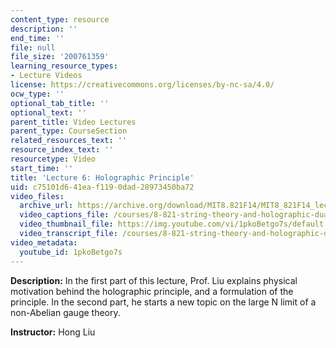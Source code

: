 ```yaml
---
content_type: resource
description: ''
end_time: ''
file: null
file_size: '200761359'
learning_resource_types:
- Lecture Videos
license: https://creativecommons.org/licenses/by-nc-sa/4.0/
ocw_type: ''
optional_tab_title: ''
optional_text: ''
parent_title: Video Lectures
parent_type: CourseSection
related_resources_text: ''
resource_index_text: ''
resourcetype: Video
start_time: ''
title: 'Lecture 6: Holographic Principle'
uid: c75101d6-41ea-f119-0dad-28973450ba72
video_files:
  archive_url: https://archive.org/download/MIT8.821F14/MIT8_821F14_lec06_300k.mp4
  video_captions_file: /courses/8-821-string-theory-and-holographic-duality-fall-2014/53301618e33d5f71a2c5390d558b837b_1pkoBetgo7s.vtt
  video_thumbnail_file: https://img.youtube.com/vi/1pkoBetgo7s/default.jpg
  video_transcript_file: /courses/8-821-string-theory-and-holographic-duality-fall-2014/0c759048837139844defc08b37a3198a_1pkoBetgo7s.pdf
video_metadata:
  youtube_id: 1pkoBetgo7s
---
```


**Description:** In the first part of this lecture, Prof. Liu explains physical motivation behind the holographic principle, and a formulation of the principle. In the second part, he starts a new topic on the large N limit of a non-Abelian gauge theory.

**Instructor:** Hong Liu

